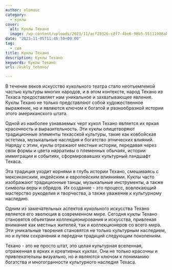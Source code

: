```yaml
---
author: olomouc
category:
  - куклы
cover:
  alt: Куклы Техано
  image: /wp-content/uploads/2023/11/acf29326-c8f7-4be6-98b5-55111908ab5f-jpg.webp
date: "2023-11-05T11:46:50+00:00"
tag:
  - сша
title: Куклы Техано
description: Куклы Техано
keywords: Куклы Техано
url: /kukly_tehano/

---
```

В течение веков искусство кукольного театра стало неотъемлемой частью культуры многих народов, и в этом контексте, народ Техано из Техаса предоставляет нам уникальное и захватывающее явление. Куклы Техано не только представляют собой художественное выражение, но и являются ключом к богатой и разнообразной истории этого американского штата.

Одной из наиболее узнаваемых черт кукол Техано является их яркая красочность и выразительность. Эти куклы олицетворяют традиционные элементы техасской культуры, такие как ковбойская эстетика, музыкальные наследия и богатство этнических влияний. Наряду с этим, куклы отражают местные истории, передавая через свои формы и цвета нарративы о племенных обычаях, истории иммиграции и событиях, сформировавших культурный ландшафт Техаса.

Эта традиция уходит корнями в глубь истории Техано, смешиваясь с мексиканским, индейским и европейским влияниями. Куклы часто изображают традиционные танцы, музыкальные инструменты, а также символы веры и обрядов. Их создание \- это процесс, вовлекающий мастерство рукоделия и творчества, а также уважение к культурному наследию.

Одним из замечательных аспектов кукольного искусства Техано является его эволюция в современном мире. Сегодня куклы Техано становятся объектами коллекционирования и искусства, привлекая внимание как местных жителей, так и коллекционеров со всего мира. Эти уникальные творения становятся не только культурным наследием, но и путем сохранения и передачи традиций следующим поколениям.

Техано \- это не просто штат, это целая культурная вселенная, отраженная в ярких и креативных куклах. Они не только красочны и привлекательны визуально, но и являются ключом к пониманию богатства и многогранности культурного наследия Техаса.
